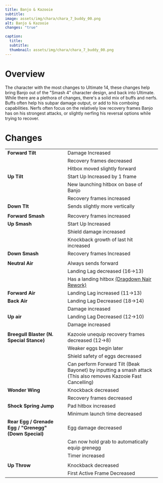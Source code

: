 ```yaml
---
title: Banjo & Kazooie
subtitle: 
image: assets/img/chara/chara_7_buddy_00.png
alt: Banjo & Kazooie
changes: "true"

caption:
  title:
  subtitle: 
  thumbnail: assets/img/chara/chara_7_buddy_00.png
---
```


# Overview

The character with the most changes to Ultimate 14, these changes help bring Banjo out of the "Smash 4" character design, and back into Ultimate. While there are a plethora of changes, there's a solid mix of buffs and nerfs. Buffs often help his subpar damage output, or add to his comboing capabilities. Nerfs often focus on the relatively low recovery frames Banjo has on his strongest attacks, or slightly nerfing his reversal options while trying to recover.

# Changes

| |  |  |
| :----------- | :-----: | ----------- |
| **Forward Tilt** | | Damage Increased |
|  |  | Recovery frames decreased |
|  |  | Hitbox moved slightly forward |
| **Up Tilt** | | Start Up Increased by 1 frame |
|  |  | New launching hitbox on base of Banjo |
|  |  | Recovery frames increased |
| **Down Tlt** | | Sends slightly more vertically |
|  |  |  |
| **Forward Smash** | | Recovery frames increased |
| **Up Smash** | | Start Up Increased |
|  |  | Shield damage increased |
|  |  | Knockback growth of last hit increased |
| **Down Smash** | | Recovery frames Increased |
|  |  |  |
| **Neutral Air** | | Always sends forward |
|  |  | Landing Lag decreased (16->13) |
|  |  | Has a landing hitbox [(Dragdown Nair Rework)](mechanics#Nairs) |
| **Forward Air** | | Landing Lag increased (11->13) |
| **Back Air** | | Landing Lag Decreased (18->14) |
|  |  | Damage increased |
| **Up air** | | Landing Lag Decreased (12->10) |
|  |  | Damage increased |
|  |  |  |
| **Breegull Blaster (N. Special Stance)** | | Kazooie unequip recovery frames decreased (12->8) |
|  |  | Weaker eggs begin later |
|  |  | Shield safety of eggs decreased |
|  |  | Can perform Forward Tilt (Beak Bayonet) by inputting a smash attack (This also removes Kazooie Fast Cancelling) |
| **Wonder Wing** | | Knockback decreased |
|  |  | Recovery frames decreased |
| **Shock Spring Jump** | | Pad hitbox increased |
|  |  | Minimum launch time decreased |
| **Rear Egg / Grenade Egg / "Grenegg" (Down Special)** | | Egg damage decreased |
|  |  | Can now hold grab to automatically equip grenegg |
|  |  | Timer increased |
|  |  |  |
| **Up Throw** | | Knockback decreased |
|  |  | First Active Frame Decreased |
